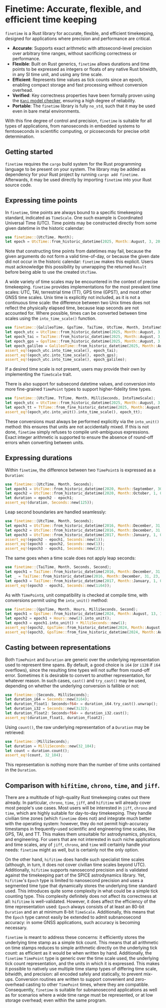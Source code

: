 # Finetime: Accurate, flexible, and efficient time keeping
`finetime` is a Rust library for accurate, flexible, and efficient timekeeping, designed for applications where precision and performance are critical.
- **Accurate**: Supports exact arithmetic with attosecond-level precision over arbitrary time ranges, without sacrificing correctness or performance.
- **Flexible**: Built on Rust generics, `finetime` allows durations and time points to be expressed as integers or floats of any native Rust bitwidth, in any SI time unit, and using any time scale.
- **Efficient**: Represents time values as tick counts since an epoch, enabling compact storage and fast processing without conversion overhead.
- **Verified**: Key correctness properties have been formally proven using the [`Kani` model checker](https://model-checking.github.io/kani/), ensuring a high degree of reliability.
- **Portable**: The `finetime` library is fully `no_std`, such that it may be used even in bare metal environments.

With this fine degree of control and precision, `finetime` is suitable for all types of applications, from nanoseconds in embedded systems to femtoseconds in scientific computing, or picoseconds for precise orbit determination.

## Getting started
`finetime` requires the `cargo` build system for the Rust programming language to be present on your system. The library may be added as dependency for your Rust project by running `cargo add finetime`. Afterwards, it may be used directly by importing `finetime` into your Rust source code.

## Expressing time points
In `finetime`, time points are always bound to a specific timekeeping standard, indicated as `TimeScale`. One such example is Coordinated Universal Time (UTC). Time points may be constructed directly from some given datetime in the historic calendar:
```rust
use finetime::{UtcTime, Month};
let epoch = UtcTime::from_historic_datetime(2025, Month::August, 3, 20, 25, 42).unwrap();
```
Note that constructing time points from datetimes may fail, because the given arguments do not form a valid time-of-day, or because the given date did not occur in the historic calendar: `finetime` makes this explicit. Users must acknowledge this possibility by unwrapping the returned `Result` before being able to use the created `UtcTime`.

A wide variety of time scales may be encountered in the context of precise timekeeping.
`finetime` provides implementations for the most prevalent time scales: UTC, TAI, terrestrial time (TT), GPS time (GPST), and most other GNSS time scales.
Unix time is explicitly not included, as it is not a continuous time scale: the difference between two Unix times does not reflect the physically elapsed time, because leap seconds are not accounted for.
Where possible, times can be converted between time scales using the `into_time_scale()` function.
```rust
use finetime::{GalileoTime, GpsTime, TaiTime, UtcTime, Month, IntoTimeScale, Second};
let epoch_utc = UtcTime::from_historic_datetime(2025, Month::August, 3, 20, 25, 42).unwrap();
let epoch_tai = TaiTime::from_historic_datetime(2025, Month::August, 3, 20, 26, 19).unwrap();
let epoch_gps = GpsTime::from_historic_datetime(2025, Month::August, 3, 20, 26, 0).unwrap();
let epoch_galileo = GalileoTime::from_historic_datetime(2025, Month::August, 3, 20, 26, 0).unwrap();
assert_eq!(epoch_utc.into_time_scale(), epoch_tai);
assert_eq!(epoch_utc.into_time_scale(), epoch_gps);
assert_eq!(epoch_utc.into_time_scale(), epoch_galileo);
```
If a desired time scale is not present, users may provide their own by implementing the `TimeScale` trait.

There is also support for subsecond datetime values, and conversion into more fine-grained `TimePoint` types to support higher-fidelity time types.
```rust
use finetime::{UtcTime, TtTime, Month, MilliSeconds, IntoTimeScale};
let epoch_utc = UtcTime::from_historic_datetime(2025, Month::August, 3, 20, 25, 42).unwrap();
let epoch_tt = TtTime::from_fine_historic_datetime(2025, Month::August, 3, 20, 26, 51, MilliSeconds::new(184i64)).unwrap();
assert_eq!(epoch_utc.into_unit().into_time_scale(), epoch_tt);
```
These conversions must always be performed explicitly via the `into_unit()` method: this ensures that units are not accidentally mixed. If this is not done, `finetime` simply refuses to compile unit-ambiguous expressions.
Exact integer arithmetic is supported to ensure the absence of round-off errors when converting between units.

## Expressing durations
Within `finetime`, the difference between two `TimePoint`s is expressed as a `Duration`:
```rust
use finetime::{UtcTime, Month, Seconds};
let epoch1 = UtcTime::from_historic_datetime(2020, Month::September, 30, 23, 59, 58).unwrap();
let epoch2 = UtcTime::from_historic_datetime(2020, Month::October, 1, 0, 2, 3).unwrap();
let duration = epoch2 - epoch1;
assert_eq!(duration, Seconds::new(125));
```

Leap second boundaries are handled seamlessly:
```rust
use finetime::{UtcTime, Month, Seconds};
let epoch1 = UtcTime::from_historic_datetime(2016, Month::December, 31, 23, 59, 59).unwrap();
let epoch2 = UtcTime::from_historic_datetime(2016, Month::December, 31, 23, 59, 60).unwrap();
let epoch3 = UtcTime::from_historic_datetime(2017, Month::January, 1, 0, 0, 0).unwrap();
assert_eq!(epoch2 - epoch1, Seconds::new(1));
assert_eq!(epoch3 - epoch2, Seconds::new(1));
assert_eq!(epoch3 - epoch1, Seconds::new(2));
```
The same goes when a time scale does not apply leap seconds:
```rust
use finetime::{TaiTime, Month, Seconds, Second};
let epoch1 = TaiTime::from_historic_datetime(2016, Month::December, 31, 23, 59, 59).unwrap();
let _ = TaiTime::from_historic_datetime(2016, Month::December, 31, 23, 59, 60).unwrap_err();
let epoch3 = TaiTime::from_historic_datetime(2017, Month::January, 1, 0, 0, 0).unwrap();
assert_eq!(epoch3 - epoch1, Seconds::new(1i64));
```

As with `TimePoint`s, unit compatibility is checked at compile time, with conversions permit using the `into_unit()` method:
```rust
use finetime::{GpsTime, Month, Hours, MilliSeconds, Second};
let epoch1 = GpsTime::from_historic_datetime(2024, Month::August, 13, 19, 30, 0).unwrap();
let epoch2 = epoch1 + Hours::new(2).into_unit();
let epoch3 = epoch1.into_unit() + MilliSeconds::new(1);
assert_eq!(epoch2, GpsTime::from_historic_datetime(2024, Month::August, 13, 21, 30, 0).unwrap());
assert_eq!(epoch3, GpsTime::from_fine_historic_datetime(2024, Month::August, 13, 19, 30, 0, MilliSeconds::new(1)).unwrap());
```

## Casting between representations
Both `TimePoint` and `Duration` are generic over the underlying representation used to represent time spans.
By default, a good choice is `i64` (or `i128` if `i64` overflows), since the resulting time types will not suffer from round-off error.
Sometimes it is desirable to convert to another representation, for whatever reason. In such cases, `cast()` and `try_cast()` may be used, depending on whether the underlying conversion is fallible or not:
```rust
use finetime::{Seconds, MilliSeconds};
let duration_i64 = Seconds::new(3i64);
let duration_float1: Seconds<f64> = duration_i64.try_cast().unwrap();
let duration_i32 = Seconds::new(3i32);
let duration_float2: Seconds<f64> = duration_i32.cast();
assert_eq!(duration_float1, duration_float2);
```

Using `count()`, the raw underlying representation of a `Duration` may be retrieved:
```rust
use finetime::{MilliSeconds};
let duration = MilliSeconds::new(32_184);
let count = duration.count();
assert_eq!(count, 32_184);
```
This representation is nothing more than the number of time units contained in the `Duration`.

## Comparison with `hifitime`, `chrono`, `time`, and `jiff`.
There are a multitude of high-quality Rust timekeeping crates out there already.
In particular, `chrono`, `time`, `jiff`, and `hifitime` will already cover most people's use cases.
Most users will be interested in `jiff`, `chrono` and `time`, which are highly suitable for day-to-day timekeeping.
They handle civilian time zones (which `finetime` does not) and integrate much better with the operating system: however, they do not permit high-accuracy timestamps in frequently-used scientific and engineering time scales, like GPS, TAI, and TT. This makes them unsuitable for astrodynamics, physics, and engineering.
For users that are not interested in such niche applications and time scales, any of `jiff`, `chrono`, and `time` will certainly handle your needs: `finetime` might as well, but is certainly not the only option.

On the other hand, `hifitime` does handle such specialist time scales (although, in turn, it does not cover civilian time scales beyond UTC).
Additionally, `hifitime` supports nanosecond precision and is validated against the timekeeping part of the SPICE astrodynamics library.
Yet, `hifitime`'s `Epoch` type is limited to nanosecond precision and uses a segmented time type that dynamically stores the underlying time standard used.
This introduces quite some complexity in what could be a simple tick counting type.
This complexity definitely does not affect its correctness at all: `hifitime` is well-validated.
However, it does affect the efficiency of the time representation used: `Epoch` always consists of at least an 80-bit `Duration` and an at minimum 8-bit `TimeScale`.
Additionally, this means that the `Epoch` type cannot easily be extended to admit subnanosecond accuracy: in some GNSS applications, such accuracy is becoming necessary.

`finetime` is meant to address these concerns: it efficiently stores the underlying time stamp as a simple tick count. This means that all arithmetic on time stamps reduces to simple arithmetic directly on the underlying tick count: as efficient as it would be when written by hand.
Additionally, the `finetime` `TimePoint` type is generic over the time scale used, the underlying tick count representation, and the units in which it is expressed.
This makes it possible to natively use multiple time stamp types of differing time scale, bitwidth, and precision: all encoded safely and statically, to prevent mix-ups.
Conversion routines are written to support convenient and zero-overhead casting to other `TimePoint` times, where they are compatible.
Consequently, `finetime` is suitable for subnanosecond applications as well as for scenarios where a wide time range must be represented, or at low storage overhead; even within the same program.